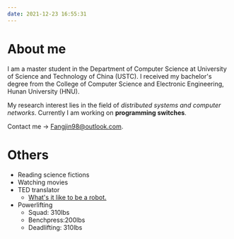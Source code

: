 ```yaml
---
date: 2021-12-23 16:55:31
---
```

# About me

I am a master student in the Department of Computer Science at University of Science and Technology of China (USTC). I received my bachelor's degree from the College of Computer Science and Electronic Engineering, Hunan University (HNU).

My research interest lies in the field of *distributed systems and computer networks*. Currently I am working on **programming switches**.

Contact me -> Fangjin98@outlook.com.

# Others

* Reading science fictions
* Watching movies
* TED translator
  * [What's it like to be a robot.](https://www.ted.com/talks/leila_takayama_what_s_it_like_to_be_a_robot#t-2616)
* Powerlifting
  * Squad: 310lbs
  * Benchpress:200lbs
  * Deadlifting: 310lbs

<!-- ## Experience

1.  -->


<!-- ## Awards
* XXX 优秀新人
* XXX 学生社团优秀干部
* 竞赛 XXX 奖 -->

